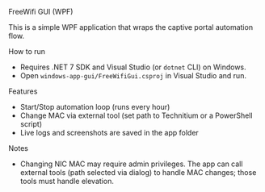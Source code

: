 FreeWifi GUI (WPF)

This is a simple WPF application that wraps the captive portal automation flow.

How to run

- Requires .NET 7 SDK and Visual Studio (or `dotnet` CLI) on Windows.
- Open `windows-app-gui/FreeWifiGui.csproj` in Visual Studio and run.

Features

- Start/Stop automation loop (runs every hour)
- Change MAC via external tool (set path to Technitium or a PowerShell script)
- Live logs and screenshots are saved in the app folder

Notes

- Changing NIC MAC may require admin privileges. The app can call external tools (path selected via dialog) to handle MAC changes; those tools must handle elevation.
